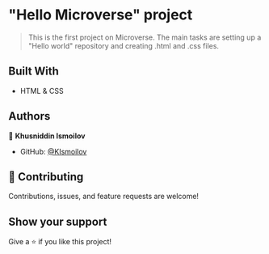 # "Hello Microverse" project

> This is the first project on Microverse. The main tasks are setting up a "Hello world" repository and creating .html and .css files.

## Built With

- HTML & CSS

## Authors

👤 **Khusniddin Ismoilov**

- GitHub: [@KIsmoilov](https://github.com/KIsmoilov)

## 🤝 Contributing

Contributions, issues, and feature requests are welcome!

## Show your support

Give a ⭐️ if you like this project!
